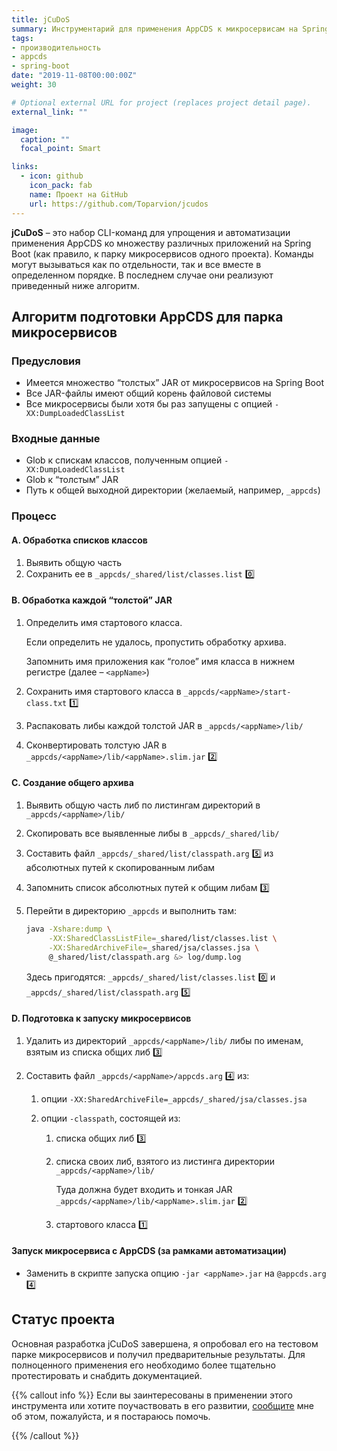 ```yaml
---
title: jCuDoS
summary: Инструментарий для применения AppCDS к микросервисам на Spring Boot *[в работе]*
tags:
- производительность
- appcds
- spring-boot
date: "2019-11-08T00:00:00Z"
weight: 30

# Optional external URL for project (replaces project detail page).
external_link: ""

image:
  caption: ""
  focal_point: Smart

links:
  - icon: github
    icon_pack: fab
    name: Проект на GitHub
    url: https://github.com/Toparvion/jcudos
---
```


**jCuDoS** – это набор CLI-команд для упрощения и автоматизации применения AppCDS ко множеству различных приложений на Spring Boot (как правило, к парку микросервисов одного проекта). Команды могут вызываться как по отдельности, так и все вместе в определенном порядке. В последнем случае они реализуют приведенный ниже алгоритм.

## Алгоритм подготовки AppCDS для парка микросервисов

### Предусловия 

* Имеется множество “толстых” JAR от микросервисов на Spring Boot
* Все JAR-файлы имеют общий корень файловой системы
* Все микросервисы были хотя бы раз запущены с опцией `-XX:DumpLoadedClassList`

### Входные данные

* Glob к спискам классов, полученным опцией `-XX:DumpLoadedClassList`
* Glob к “толстым” JAR
* Путь к общей выходной директории (желаемый, например, `_appcds`)

### Процесс

#### A. Обработка списков классов

1. Выявить общую часть
1. Сохранить ее в `_appcds/_shared/list/classes.list` :zero:

#### B. Обработка каждой “толстой” JAR

1. Определить имя стартового класса.

   Если определить не удалось, пропустить обработку архива.

   Запомнить имя приложения как “голое” имя класса в нижнем регистре (далее – `<appName>`)

1. Сохранить имя стартового класса в `_appcds/<appName>/start-class.txt` :one:

1. Распаковать либы каждой толстой JAR в `_appcds/<appName>/lib/`

1. Сконвертировать толстую JAR в `_appcds/<appName>/lib/<appName>.slim.jar` :two:

#### C. Создание общего архива

1. Выявить общую часть либ по листингам директорий в `_appcds/<appName>/lib/`

1. Скопировать все выявленные либы в `_appcds/_shared/lib/`

1. Составить файл `_appcds/_shared/list/classpath.arg` :five: из абсолютных путей к скопированным либам

1. Запомнить список абсолютных путей к общим либам :three:

1. Перейти в директорию `_appcds` и выполнить там:

   ```bash
   java -Xshare:dump \
        -XX:SharedClassListFile=_shared/list/classes.list \
        -XX:SharedArchiveFile=_shared/jsa/classes.jsa \
        @_shared/list/classpath.arg &> log/dump.log
   ```

   Здесь пригодятся:  `_appcds/_shared/list/classes.list` :zero: и `_appcds/_shared/list/classpath.arg` :five:

#### D. Подготовка к запуску микросервисов

1. Удалить из директорий `_appcds/<appName>/lib/` либы по именам, взятым из списка общих либ :three:

1. Составить файл `_appcds/<appName>/appcds.arg` :four: из:

   1. опции `-XX:SharedArchiveFile=_appcds/_shared/jsa/classes.jsa`

   1. опции `-classpath`, состоящей из:

      1. списка общих либ :three:

      1. списка своих либ, взятого из листинга директории `_appcds/<appName>/lib/`

         Туда должна будет входить и тонкая JAR `_appcds/<appName>/lib/<appName>.slim.jar` :two:

      1. стартового класса :one:

#### Запуск микросервиса с AppCDS (за рамками автоматизации)

* Заменить в скрипте запуска опцию `-jar <appName>.jar` на `@appcds.arg` :four:

## Статус проекта

Основная разработка jCuDoS завершена, я опробовал его на тестовом парке микросервисов и получил предварительные результаты. Для полноценного применения его необходимо более тщательно протестировать и снабдить документацией. 

{{% callout info %}}
Если вы заинтересованы в применении этого инструмента или хотите поучаствовать в его развитии, [сообщите](/#contact) мне об этом, пожалуйста, и я постараюсь помочь.

{{% /callout %}}